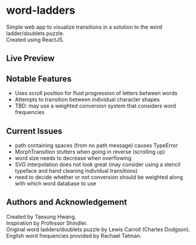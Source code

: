 # word-ladders

Simple web app to visualize transitions in a solution to the word ladder/doublets puzzle.\
Created using ReactJS.

## Live Preview
<WIP>

## Notable Features
* Uses scroll position for fluid progression of letters between words
* Attempts to transition between individual character shapes
* TBD: may use a weighted conversion system that considers word frequencies

## Current Issues
* path containing spaces (from no path message) causes TypeError
* MorphTransition stutters when going in reverse (scrolling up)
* word size needs to decrease when overflowing
* SVG interpolation does not look great (may consider using a stencil typeface and hand cleaning individual transitions)
* need to decide whether or not conversion should be weighted along with which word database to use

## Authors and Acknowledgement
Created by Taesung Hwang.\
Inspiration by Professor Shindler.\
Original word ladders/doublets puzzle by Lewis Carroll (Charles Dodgson).\
English word frequencies provided by Rachael Tatman.
